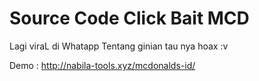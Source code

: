 # Source Code Click Bait MCD

Lagi viraL di Whatapp Tentang ginian tau nya hoax :v

Demo : http://nabila-tools.xyz/mcdonalds-id/
